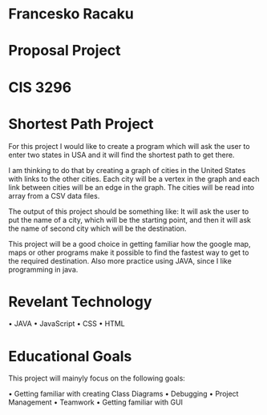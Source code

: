 # Francesko Racaku
# Proposal Project
# CIS 3296 

# Shortest Path Project

For this project I would like to create a program which will ask the user to enter two states in USA and it will find the shortest path to get there.

I am thinking to do that by creating a graph of cities in the United States with links to the other cities. Each city will be a vertex in the graph and each link between cities will be an edge in the graph. The cities will be read into array from a CSV data files.

The output of this project should be something like:
It will ask the user to put the name of a city, which will be the starting point, and then it will ask the name of second city which will be the destination.

This project will be a good choice in getting familiar how the google map, maps or other programs make it possible to find the fastest way to get to the required destination. Also more practice using JAVA, since I like programming in java.

# Revelant Technology

•	JAVA
•	JavaScript
•	CSS
•	HTML


# Educational Goals

This project will mainyly focus on the following goals:

•	Getting familiar with creating Class Diagrams
•	Debugging
•	Project Management
•	Teamwork
•	Getting familiar with GUI

